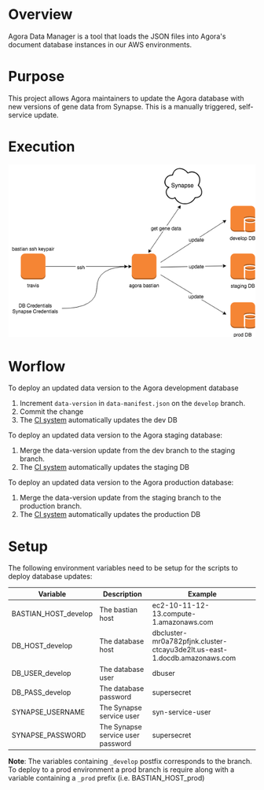 # Overview
Agora Data Manager is a tool that loads the JSON files into Agora's document database instances in our AWS environments.

# Purpose
This project allows Agora maintainers to update the Agora database with
new versions of gene data from Synapse.  This is a manually triggered,
self-service update.

# Execution

![alt text][db_update]

# Worflow

To deploy an updated data version to the Agora development database
1. Increment `data-version` in `data-manifest.json` on the `develop` branch.
2. Commit the change
3. The [CI system](https://travis-ci.org/Sage-Bionetworks/agora-data-manager) automatically updates the dev DB


To deploy an updated data version to the Agora staging database:
1. Merge the data-version update from the dev branch to the staging branch.
2. The [CI system](https://travis-ci.org/Sage-Bionetworks/agora-data-manager) automatically updates the staging DB

To deploy an updated data version to the Agora production database:
1. Merge the data-version update from the staging branch to the production branch.
2. The [CI system](https://travis-ci.org/Sage-Bionetworks/agora-data-manager) automatically updates the production DB


# Setup

The following environment variables need to be setup for the scripts to deploy database updates:

| Variable             | Description                       | Example                                                                   |
|----------------------|-----------------------------------|---------------------------------------------------------------------------|
| BASTIAN_HOST_develop | The bastian host                  | ec2-10-11-12-13.compute-1.amazonaws.com                                   |
| DB_HOST_develop      | The database host                 | dbcluster-mr0a782pfjnk.cluster-ctcayu3de2lt.us-east-1.docdb.amazonaws.com |
| DB_USER_develop      | The database user                 | dbuser                                                                    |
| DB_PASS_develop      | The database password             | supersecret                                                               |
| SYNAPSE_USERNAME     | The Synapse service user          | syn-service-user                                                          |
| SYNAPSE_PASSWORD     | The Synapse service user password | supersecret                                                               |

__Note__: The variables containing `_develop` postfix corresponds to the branch.
To deploy to a prod environment a prod branch is require along with a variable
containing a `_prod` prefix (i.e. BASTIAN_HOST_prod)


[db_update]: diagram1.png "update diagram"
